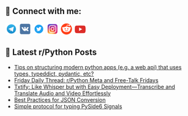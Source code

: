 ## 🔎 Connect with me:
[<img src="https://github.com/bullbesh/bullbesh/blob/main/images/Telegram.png" width="32" height="32" />](https://t.me/bullbesh)
[<img src="https://github.com/bullbesh/bullbesh/blob/main/images/VK.png" width="32" height="32" />](https://vk.com/bullbesh)
[<img src="https://github.com/bullbesh/bullbesh/blob/main/images/Twitter.png" width="32" height="32" />](https://twitter.com/bullbesh1)
[<img src="https://github.com/bullbesh/bullbesh/blob/main/images/Instagram.png" width="32" height="32" />](https://www.instagram.com/bullbesh)
[<img src="https://github.com/bullbesh/bullbesh/blob/main/images/Reddit.png" width="32" height="32" />](https://www.reddit.com/user/bullbesh)
[<img src="https://github.com/bullbesh/bullbesh/blob/main/images/YouTube.png" width="32" height="32" />](https://www.youtube.com/channel/UCtfjRs6uzgq5mfm8S06WTcg)

## 📕 Latest r/Python Posts
<!-- BLOG-POST-LIST:START -->
- [Tips on structuring modern python apps &lpar;e.g. a web api&rpar; that uses types, typeddict, pydantic, etc?](https://www.reddit.com/r/Python/comments/1fkz1cb/tips_on_structuring_modern_python_apps_eg_a_web/)
- [Friday Daily Thread: r/Python Meta and Free-Talk Fridays](https://www.reddit.com/r/Python/comments/1fkyw3m/friday_daily_thread_rpython_meta_and_freetalk/)
- [Txtify: Like Whisper but with Easy Deployment—Transcribe and Translate Audio and Video Effortlessly](https://www.reddit.com/r/Python/comments/1fksqva/txtify_like_whisper_but_with_easy/)
- [Best Practices for JSON Conversion](https://www.reddit.com/r/Python/comments/1fko3dn/best_practices_for_json_conversion/)
- [Simple protocol for typing PySide6 Signals](https://www.reddit.com/r/Python/comments/1fknj7s/simple_protocol_for_typing_pyside6_signals/)
<!-- BLOG-POST-LIST:END -->
